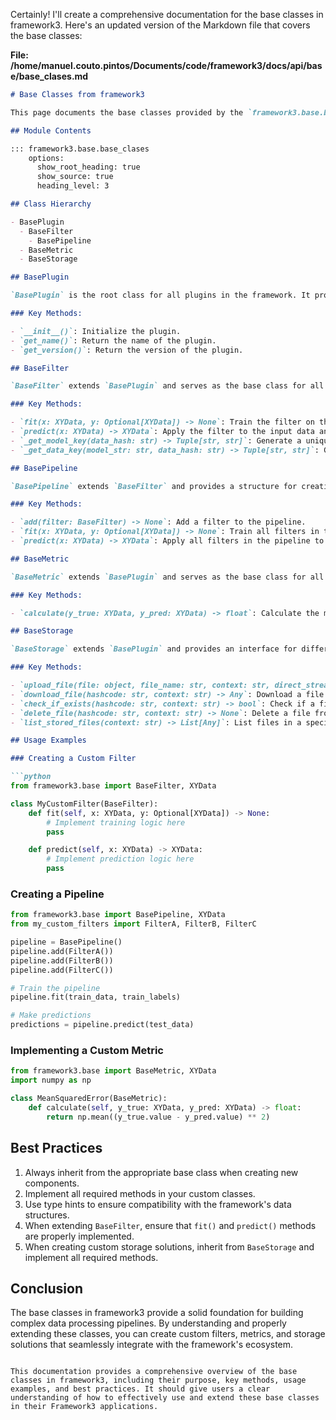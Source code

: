 Certainly! I'll create a comprehensive documentation for the base classes in framework3. Here's an updated version of the Markdown file that covers the base classes:

**File: /home/manuel.couto.pintos/Documents/code/framework3/docs/api/base/base_clases.md**

```markdown
# Base Classes from framework3

This page documents the base classes provided by the `framework3.base.base_clases` module. These classes form the foundation of the framework and are designed to be extended by specific implementations.

## Module Contents

::: framework3.base.base_clases
    options:
      show_root_heading: true
      show_source: true
      heading_level: 3

## Class Hierarchy

- BasePlugin
  - BaseFilter
    - BasePipeline
  - BaseMetric
  - BaseStorage

## BasePlugin

`BasePlugin` is the root class for all plugins in the framework. It provides basic functionality and structure that all plugins should adhere to.

### Key Methods:

- `__init__()`: Initialize the plugin.
- `get_name()`: Return the name of the plugin.
- `get_version()`: Return the version of the plugin.

## BaseFilter

`BaseFilter` extends `BasePlugin` and serves as the base class for all filter implementations in the framework. Filters are used to process and transform data.

### Key Methods:

- `fit(x: XYData, y: Optional[XYData]) -> None`: Train the filter on the given data.
- `predict(x: XYData) -> XYData`: Apply the filter to the input data and return the result.
- `_get_model_key(data_hash: str) -> Tuple[str, str]`: Generate a unique key for the model based on input data.
- `_get_data_key(model_str: str, data_hash: str) -> Tuple[str, str]`: Generate a unique key for the output data.

## BasePipeline

`BasePipeline` extends `BaseFilter` and provides a structure for creating sequences of filters that can be applied to data in a specific order.

### Key Methods:

- `add(filter: BaseFilter) -> None`: Add a filter to the pipeline.
- `fit(x: XYData, y: Optional[XYData]) -> None`: Train all filters in the pipeline.
- `predict(x: XYData) -> XYData`: Apply all filters in the pipeline to the input data.

## BaseMetric

`BaseMetric` extends `BasePlugin` and serves as the base class for all metric implementations. Metrics are used to evaluate the performance of filters or pipelines.

### Key Methods:

- `calculate(y_true: XYData, y_pred: XYData) -> float`: Calculate the metric value given true and predicted data.

## BaseStorage

`BaseStorage` extends `BasePlugin` and provides an interface for different storage implementations (e.g., local storage, S3 storage).

### Key Methods:

- `upload_file(file: object, file_name: str, context: str, direct_stream: bool = False) -> str`: Upload a file to storage.
- `download_file(hashcode: str, context: str) -> Any`: Download a file from storage.
- `check_if_exists(hashcode: str, context: str) -> bool`: Check if a file exists in storage.
- `delete_file(hashcode: str, context: str) -> None`: Delete a file from storage.
- `list_stored_files(context: str) -> List[Any]`: List files in a specific context.

## Usage Examples

### Creating a Custom Filter

```python
from framework3.base import BaseFilter, XYData

class MyCustomFilter(BaseFilter):
    def fit(self, x: XYData, y: Optional[XYData]) -> None:
        # Implement training logic here
        pass

    def predict(self, x: XYData) -> XYData:
        # Implement prediction logic here
        pass
```

### Creating a Pipeline

```python
from framework3.base import BasePipeline, XYData
from my_custom_filters import FilterA, FilterB, FilterC

pipeline = BasePipeline()
pipeline.add(FilterA())
pipeline.add(FilterB())
pipeline.add(FilterC())

# Train the pipeline
pipeline.fit(train_data, train_labels)

# Make predictions
predictions = pipeline.predict(test_data)
```

### Implementing a Custom Metric

```python
from framework3.base import BaseMetric, XYData
import numpy as np

class MeanSquaredError(BaseMetric):
    def calculate(self, y_true: XYData, y_pred: XYData) -> float:
        return np.mean((y_true.value - y_pred.value) ** 2)
```

## Best Practices

1. Always inherit from the appropriate base class when creating new components.
2. Implement all required methods in your custom classes.
3. Use type hints to ensure compatibility with the framework's data structures.
4. When extending `BaseFilter`, ensure that `fit()` and `predict()` methods are properly implemented.
5. When creating custom storage solutions, inherit from `BaseStorage` and implement all required methods.

## Conclusion

The base classes in framework3 provide a solid foundation for building complex data processing pipelines. By understanding and properly extending these classes, you can create custom filters, metrics, and storage solutions that seamlessly integrate with the framework's ecosystem.
```

This documentation provides a comprehensive overview of the base classes in framework3, including their purpose, key methods, usage examples, and best practices. It should give users a clear understanding of how to effectively use and extend these base classes in their Framework3 applications.